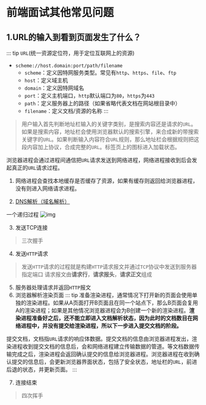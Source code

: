 # 前端面试其他常见问题

## 1.URL的输入到看到页面发生了什么？
::: tip
`URL`(统一资源定位符，用于定位互联网上的资源)
+ `scheme://host.domain:port/path/filename`
    - `scheme`：定义因特网服务类型。常见有`http`、`https`、`file`、`ftp`
    - `host`：定义域主机
    - `domain`：定义因特网域名
    - `port`：定义主机端口，`http`默认端口为`80`，`https`为`443`
    - `path`：定义服务器上的路径（如果省略代表文档在网站根目录中）
    - `filename`：定义文档/资源的名称
:::
> 用户输入首先判断地址栏输入的关键字类别，是搜索内容还是请求的`URL`。如果是搜索内容，地址栏会使用浏览器默认的搜索引擎，来合成新的带搜索关键字的`URL`。如果判断输入内容符合`URL`规则，那么地址栏会根据规则把这段内容加上协议，合成完整的`URL`。标签页上的图标进入加载状态。

浏览器进程会通过进程间通信把`URL`请求发送到网络进程，网络进程接收到后会发起真正的`URL`请求过程。
1. 网络进程会查找本地缓存是否缓存了资源，如果有缓存则返回给浏览器进程，没有则进入网络请求进程。

2. [DNS解析（域名解析）](/another/Net/DNS初识)

一个递归过程
![img](/dovis-blog/other/7.png)

3. 发送TCP连接

> 三次握手

4. 发送`HTTP`请求
> 发送`HTTP`请求的过程就是构建`HTTP`请求报文并通过`TCP`协议中发送到服务器指定端口 请求报文由**请求行**，**请求报头**，**请求正文**组成

5. 服务器处理请求并返回`HTTP`报文
6. 浏览器解析渲染页面
::: tip
准备渲染进程，通常情况下打开新的页面会使用单独的渲染进程。如果从A页面打开B页面且在同一个站点下，那么B页面会复用A的渲染进程；如果是其他情况浏览器进程会为B创建一个新的渲染进程。**渲染进程准备好之后，还不能立即进入文档解析状态，因为此时的文档数目在网络进程中，并没有提交给渲染进程，所以下一步进入提交文档的阶段。**

提交文档，文档指`URL`请求的响应体数据。提交文档的信息由浏览器进程发出，渲染进程收到提交文档的信息后，会和网络进程建立传输数据的管道。等文档数据传输完成之后，渲染进程会返回确认提交的信息给浏览器进程。浏览器进程在收到确认提交的信息后，会更新浏览器界面状态，包括了安全状态，地址栏的`URL`，前进后退的状态，并更新页面。
:::

7. 连接结束
> 四次挥手